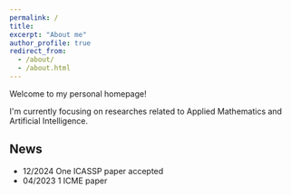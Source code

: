 ```yaml
---
permalink: /
title:
excerpt: "About me"
author_profile: true
redirect_from: 
  - /about/
  - /about.html
---
```


Welcome to my personal homepage!  

I'm currently focusing on researches related to Applied Mathematics and Artificial Intelligence.

## News
- 12/2024 One ICASSP paper accepted 
- 04/2023 1 ICME paper
